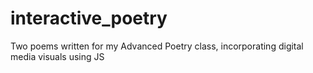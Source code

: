# interactive_poetry
Two poems written for my Advanced Poetry class, incorporating digital media visuals using JS
